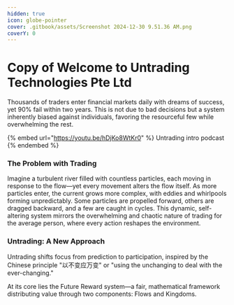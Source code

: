 ```yaml
---
hidden: true
icon: globe-pointer
cover: .gitbook/assets/Screenshot 2024-12-30 9.51.36 AM.png
coverY: 0
---
```


# Copy of Welcome to Untrading Technologies Pte Ltd

Thousands of traders enter financial markets daily with dreams of success, yet 90% fail within two years. This is not due to bad decisions but a system inherently biased against individuals, favoring the resourceful few while overwhelming the rest.

{% embed url="https://youtu.be/hDjKo8WtKr0" %}
Untrading intro podcast
{% endembed %}

### The Problem with Trading

Imagine a turbulent river filled with countless particles, each moving in response to the flow—yet every movement alters the flow itself. As more particles enter, the current grows more complex, with eddies and whirlpools forming unpredictably. Some particles are propelled forward, others are dragged backward, and a few are caught in cycles. This dynamic, self-altering system mirrors the overwhelming and chaotic nature of trading for the average person, where every action reshapes the environment.

### Untrading: A New Approach

Untrading shifts focus from prediction to participation, inspired by the Chinese principle "以不变应万变" or "using the unchanging to deal with the ever-changing."

At its core lies the Future Reward system—a fair, mathematical framework distributing value through two components: Flows and Kingdoms.
